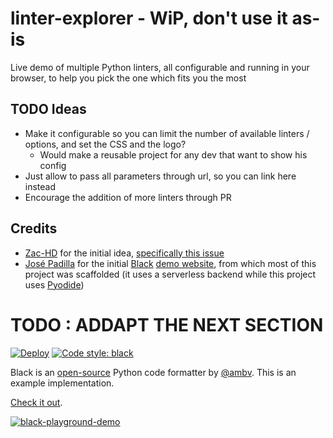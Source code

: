 # linter-explorer - WiP, don't use it as-is
Live demo of multiple Python linters, all configurable and running in your browser, to help you pick the one which fits you the most

## TODO Ideas
- Make it configurable so you can limit the number of available linters / options, and set the CSS and the logo?
  - Would make a reusable project for any dev that want to show his config
- Just allow to pass all parameters through url, so you can link here instead
- Encourage the addition of more linters through PR


## Credits
- [Zac-HD](https://github.com/Zac-HD) for the initial idea, [specifically this issue](https://github.com/Zac-HD/shed/issues/49)
- [José Padilla](https://github.com/jpadilla) for the initial [Black](https://black.readthedocs.io/en/latest/) [demo website](https://black.vercel.app/), from which most of this project was scaffolded (it uses a serverless backend while this project uses [Pyodide](https://pyodide.org/en/stable/))

# TODO : ADDAPT THE NEXT SECTION

[![Deploy](https://github.com/jpadilla/black-playground/actions/workflows/deploy.yml/badge.svg)](https://github.com/jpadilla/black-playground/actions/workflows/deploy.yml) [![Code style: black](https://img.shields.io/badge/code%20style-black-000000.svg)](https://github.com/psf/black)

Black is an [open-source](https://github.com/psf/black) Python code formatter by [@ambv](https://github.com/ambv). This is an example implementation.

[Check it out](https://black.vercel.app).

[![black-playground-demo](https://user-images.githubusercontent.com/83319/116288177-3ce05a80-a75f-11eb-9493-b580eaba2537.gif)](https://black.vercel.app)
